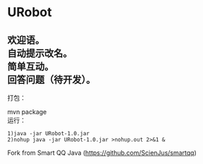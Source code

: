 # URobot

欢迎语。  
自动提示改名。  
简单互动。  
回答问题（待开发）。
---

打包：

mvn package  
运行：

	1)java -jar URobot-1.0.jar  
	2)nohup java -jar URobot-1.0.jar >nohup.out 2>&1 &

Fork from Smart QQ Java (https://github.com/ScienJus/smartqq)
